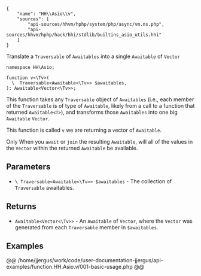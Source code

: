 ``` yamlmeta
{
    "name": "HH\\Asio\\v",
    "sources": [
        "api-sources/hhvm/hphp/system/php/async/vm.ns.php",
        "api-sources/hhvm/hphp/hack/hhi/stdlib/builtins_asio_utils.hhi"
    ]
}
```




Translate a ` Traversable ` of `` Awaitables `` into a single ``` Awaitable ``` of
```` Vector ````




``` Hack
namespace HH\Asio;

function v<\Tv>(
  \  Traversable<Awaitable<\Tv>> $awaitables,
): Awaitable<Vector<\Tv>>;
```




This function takes any ` Traversable ` object of `` Awaitables `` (i.e., each
member of the ``` Traversable ``` is of type of ```` Awaitable ````, likely from a call
to a function that returned ````` Awaitable<T> `````), and transforms those
`````` Awaitables `````` into one big ``````` Awaitable ``````` ```````` Vector ````````.




This function is called ` v ` we are returning a `` v ``ector of ``` Awaitable ```.




Only When you ` await ` or `` join `` the resulting ``` Awaitable ```, will all of the
values in the ```` Vector ```` within the returned ````` Awaitable ````` be available.




## Parameters




+ ` \ Traversable<Awaitable<\Tv>> $awaitables ` - The collection of `` Traversable `` awaitables.




## Returns




* ` Awaitable<Vector<\Tv>> ` - An `` Awaitable `` of ``` Vector ```, where the ```` Vector ```` was generated from
  each ````` Traversable ````` member in `````` $awaitables ``````.




## Examples




@@ /home/jjergus/work/code/user-documentation-jjergus/api-examples/function.HH.Asio.v/001-basic-usage.php @@
<!-- HHAPIDOC -->
